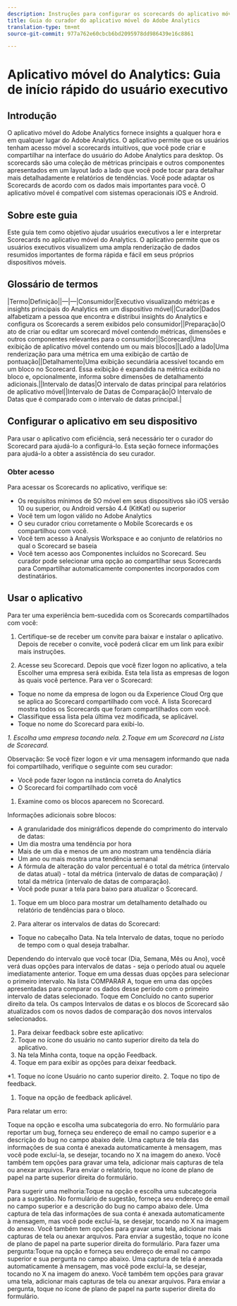 ```yaml
---
description: Instruções para configurar os scorecards do aplicativo móvel.
title: Guia do curador do aplicativo móvel do Adobe Analytics
translation-type: tm+mt
source-git-commit: 977a762e60cbcb6bd2095978dd986439e16c8861

---
```



# Aplicativo móvel do Analytics: Guia de início rápido do usuário executivo

## Introdução

O aplicativo móvel do Adobe Analytics fornece insights a qualquer hora e em qualquer lugar do Adobe Analytics.  O aplicativo permite que os usuários tenham acesso móvel a scorecards intuitivos, que você pode criar e compartilhar na interface do usuário do Adobe Analytics para desktop. Os scorecards são uma coleção de métricas principais e outros componentes apresentados em um layout lado a lado que você pode tocar para detalhar mais detalhadamente e relatórios de tendências. Você pode adaptar os Scorecards de acordo com os dados mais importantes para você. O aplicativo móvel é compatível com sistemas operacionais iOS e Android.

## Sobre este guia

 Este guia tem como objetivo ajudar usuários executivos a ler e interpretar Scorecards no aplicativo móvel do Analytics. O aplicativo permite que os usuários executivos visualizem uma ampla renderização de dados resumidos importantes de forma rápida e fácil em seus próprios dispositivos móveis.

## Glossário de termos

|Termo|Definição||—|—|Consumidor|Executivo visualizando métricas e insights principais do Analytics em um dispositivo móvel||Curador|Dados alfabetizam a pessoa que encontra e distribui insights do Analytics e configura os Scorecards a serem exibidos pelo consumidor||Preparação|O ato de criar ou editar um scorecard móvel contendo métricas, dimensões e outros componentes relevantes para o consumidor||Scorecard|Uma exibição de aplicativo móvel contendo um ou mais blocos||Lado a lado|Uma renderização para uma métrica em uma exibição de cartão de pontuação||Detalhamento|Uma exibição secundária acessível tocando em um bloco no Scorecard. Essa exibição é expandida na métrica exibida no bloco e, opcionalmente, informa sobre dimensões de detalhamento adicionais.||Intervalo de datas|O intervalo de datas principal para relatórios de aplicativo móvel||Intervalo de Datas de Comparação|O Intervalo de Datas que é comparado com o intervalo de datas principal.|

## Configurar o aplicativo em seu dispositivo

Para usar o aplicativo com eficiência, será necessário ter o curador do Scorecard para ajudá-lo a configurá-lo. Esta seção fornece informações para ajudá-lo a obter a assistência do seu curador.

### Obter acesso

Para acessar os Scorecards no aplicativo, verifique se:

* Os requisitos mínimos de SO móvel em seus dispositivos são iOS versão 10 ou superior, ou Android versão 4.4 (KitKat) ou superior
* Você tem um logon válido no Adobe Analytics
* O seu curador criou corretamente o Mobile Scorecards e os compartilhou com você.
* Você tem acesso à Analysis Workspace e ao conjunto de relatórios no qual o Scorecard se baseia
* Você tem acesso aos Componentes incluídos no Scorecard. Seu curador pode selecionar uma opção ao compartilhar seus Scorecards para Compartilhar automaticamente componentes incorporados com destinatários.


## Usar o aplicativo

Para ter uma experiência bem-sucedida com os Scorecards compartilhados com você:

1. Certifique-se de receber um convite para baixar e instalar o aplicativo. Depois de receber o convite, você poderá clicar em um link para exibir mais instruções.

2. Acesse seu Scorecard. Depois que você fizer logon no aplicativo, a tela Escolher uma empresa será exibida. Esta tela lista as empresas de logon às quais você pertence. Para ver o Scorecard:

* Toque no nome da empresa de logon ou da Experience Cloud Org que se aplica ao Scorecard compartilhado com você. A lista Scorecard mostra todos os Scorecards que foram compartilhados com você.
* Classifique essa lista pela última vez modificada, se aplicável.
* Toque no nome do Scorecard para exibi-lo.

*1. Escolha uma empresa tocando nela. 2.Toque em um Scorecard na Lista de Scorecard.*

Observação: Se você fizer logon e vir uma mensagem informando que nada foi compartilhado, verifique o seguinte com seu curador:
* Você pode fazer logon na instância correta do Analytics
* O Scorecard foi compartilhado com você


1. Examine como os blocos aparecem no Scorecard.


Informações adicionais sobre blocos:
* A granularidade dos minigráficos depende do comprimento do intervalo de datas:
* Um dia mostra uma tendência por hora
* Mais de um dia e menos de um ano mostram uma tendência diária
* Um ano ou mais mostra uma tendência semanal
* A fórmula de alteração do valor percentual é o total da métrica (intervalo de datas atual) - total da métrica (intervalo de datas de comparação) / total da métrica (intervalo de datas de comparação).
* Você pode puxar a tela para baixo para atualizar o Scorecard.

1. Toque em um bloco para mostrar um detalhamento detalhado ou relatório de tendências para o bloco.



1. Para alterar os intervalos de datas do Scorecard:



* Toque no cabeçalho Data.  Na tela Intervalo de datas, toque no período de tempo com o qual deseja trabalhar.

Dependendo do intervalo que você tocar (Dia, Semana, Mês ou Ano), você verá duas opções para intervalos de datas - seja o período atual ou aquele imediatamente anterior. Toque em uma dessas duas opções para selecionar o primeiro intervalo. Na lista COMPARAR A, toque em uma das opções apresentadas para comparar os dados desse período com o primeiro intervalo de datas selecionado. Toque em Concluído no canto superior direito da tela. Os campos Intervalos de datas e os blocos de Scorecard são atualizados com os novos dados de comparação dos novos intervalos selecionados.

1. Para deixar feedback sobre este aplicativo:
1. Toque no ícone do usuário no canto superior direito da tela do aplicativo.
1. Na tela Minha conta, toque na opção Feedback.
1. Toque em para exibir as opções para deixar feedback.

*1. Toque no ícone Usuário no canto superior direito. 2. Toque no tipo de feedback.



1.  Toque na opção de feedback aplicável.





Para relatar um erro:

Toque na opção e escolha uma subcategoria do erro. No formulário para reportar um bug, forneça seu endereço de email no campo superior e a descrição do bug no campo abaixo dele. Uma captura de tela das informações de sua conta é anexada automaticamente à mensagem, mas você pode excluí-la, se desejar, tocando no X na imagem do anexo. Você também tem opções para gravar uma tela, adicionar mais capturas de tela ou anexar arquivos. Para enviar o relatório, toque no ícone de plano de papel na parte superior direita do formulário.


Para sugerir uma melhoria:Toque na opção e escolha uma subcategoria para a sugestão. No formulário de sugestão, forneça seu endereço de email no campo superior e a descrição do bug no campo abaixo dele. Uma captura de tela das informações de sua conta é anexada automaticamente à mensagem, mas você pode excluí-la, se desejar, tocando no X na imagem do anexo. Você também tem opções para gravar uma tela, adicionar mais capturas de tela ou anexar arquivos. Para enviar a sugestão, toque no ícone de plano de papel na parte superior direita do formulário.
Para fazer uma pergunta:Toque na opção e forneça seu endereço de email no campo superior e sua pergunta no campo abaixo. Uma captura de tela é anexada automaticamente à mensagem, mas você pode excluí-la, se desejar, tocando no X na imagem do anexo. Você também tem opções para gravar uma tela, adicionar mais capturas de tela ou anexar arquivos. Para enviar a pergunta, toque no ícone de plano de papel na parte superior direita do formulário.
